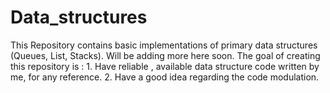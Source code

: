 # Data_structures
This Repository contains basic implementations of primary data structures (Queues, List, Stacks). Will be adding more here soon. The goal of creating this repository is : 1. Have reliable , available data structure code written by me, for any reference.  2. Have a good idea regarding the code modulation.
